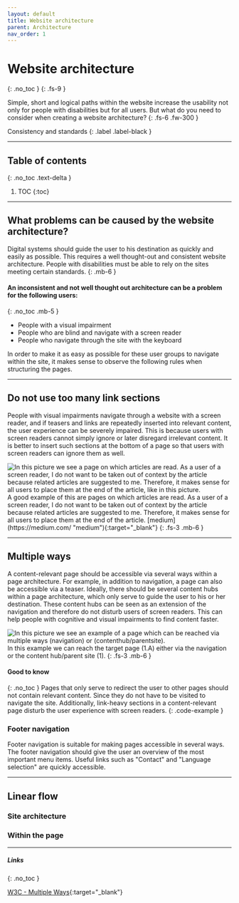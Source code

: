 ```yaml
---
layout: default
title: Website architecture
parent: Architecture
nav_order: 1
---
```



# Website architecture
{: .no_toc }
{: .fs-9 }

Simple, short and logical paths within the website increase the usability not only for people with disabilities but for all users. But what do you need to consider when creating a website architecture?
{: .fs-6 .fw-300 }

Consistency and standards
{: .label .label-black }

---

## Table of contents
{: .no_toc .text-delta }

1. TOC
{:toc}

---
## What problems can be caused by the website architecture?
Digital systems should guide the user to his destination as quickly and easily as possible. This requires a well thought-out and consistent website architecture. People with disabilities must be able to rely on the sites meeting certain standards.
{: .mb-6 }

#### An inconsistent and not well thought out architecture can be a problem for the following users:
{: .no_toc .mb-5 }

- People with a visual impairment
- People who are blind and navigate with a screen reader
- People who navigate through the site with the keyboard

In order to make it as easy as possible for these user groups to navigate within the site, it makes sense to observe the following rules when structuring the pages.

---

## Do not use too many link sections

People with visual impairments navigate through a website with a screen reader, and if teasers and links are repeatedly inserted into relevant content, the user experience can be severely impaired. This is because users with screen readers cannot simply ignore or later disregard irrelevant content. It is better to insert such sections at the bottom of a page so that users with screen readers can ignore them as well.

<img src="{{ '/assets/images/architecture/medium_architecture.png' | prepend: site.baseurl }}" alt="In this picture we see a  page on which articles are read. As a user of a screen reader, I do not want to be taken out of context by the article because related articles are suggested to me. Therefore, it makes sense for all users to place them at the end of the article, like in this picture."/>
A good example of this are pages on which articles are read. As a user of a screen reader, I do not want to be taken out of context by the article because related articles are suggested to me. Therefore, it makes sense for all users to place them at the end of the article. [medium](https://medium.com/ "medium"){:target="_blank"}
{: .fs-3 .mb-6 }

---

## Multiple ways

A content-relevant page should be accessible via several ways within a page architecture. For example, in addition to navigation, a page can also be accessible via a teaser. Ideally, there should be several content hubs within a page architecture, which only serve to guide the user to his or her destination. These content hubs can be seen as an extension of the navigation and therefore do not disturb users of screen readers. This can help people with cognitive and visual impairments to find content faster.

<img src="{{ '/assets/images/architecture/multiple_ways.png' | prepend: site.baseurl }}" alt="In this picture we see an example of a page which can be reached via multiple ways (navigation) or (contenthub/parentsite)."/>
In this example we can reach the target page (1.A) either via the navigation or the content hub/parent site (1).
{: .fs-3 .mb-6 }

#### Good to know
{: .no_toc }
Pages that only serve to redirect the user to other pages should not contain relevant content. Since they do not have to be visited to navigate the site. Additionally, link-heavy sections in a content-relevant page disturb the user experience with screen readers.
{: .code-example }


### Footer navigation
Footer navigation is suitable for making pages accessible in several ways. The footer navigation should give the user an overview of the most important menu items. Useful links such as "Contact" and "Language selection" are quickly accessible.

---

## Linear flow

### Site architecture

### Within the page


---

##### Links
{: .no_toc }

[W3C - Multiple Ways](https://www.w3.org/WAI/WCAG21/quickref/?versions=2.0#multiple-ways "W3C - Multiple ways"){:target="_blank"} <br>

